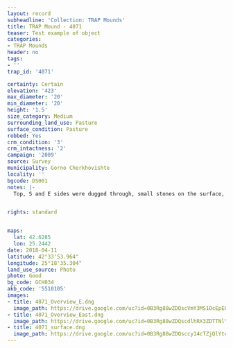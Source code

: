 ```yaml
---
layout: record
subheadline: 'Collection: TRAP Mounds'
title: TRAP Mound - 4071
teaser: Test example of object
categories:
- TRAP Mounds
header: no
tags:
- ''
trap_id: '4071'

certainty: Certain
elevation: '423'
max_diameter: '20'
min_diameter: '20'
height: '1.5'
size_category: Medium
surrounding_land_use: Pasture
surface_condition: Pasture
robbed: Yes
crm_condition: '3'
crm_intactness: '2'
campaign: '2009'
source: Survey
municipality: Gorno Cherkhovishte
locality: ''
bgcode: DS001
notes: |-
  Top, S and E sides were dugged through, small stones on the surface, old robbers' trench's.


rights: standard


maps:
  lat: 42.6285
  lon: 25.2442
date: 2018-04-11
latitude: 42°33'53.964"
longitude: 25°18'35.304"
land_use_source: Photo
photo: Good
bg_code: GCH034
akb_code: '5510105'
images:
- title: 4071_Overview_E.dng
  image_path: https://drive.google.com/uc?id=0B3Rg88wZDQscVmY3MS1OcEpEUjg
- title: 4071_Overview_East.dng
  image_path: https://drive.google.com/uc?id=0B3Rg88wZDQscdlhRX3ZDTTNlYXc
- title: 4071_surface.dng
  image_path: https://drive.google.com/uc?id=0B3Rg88wZDQsccy14cTZjQlYteUk
---
```

